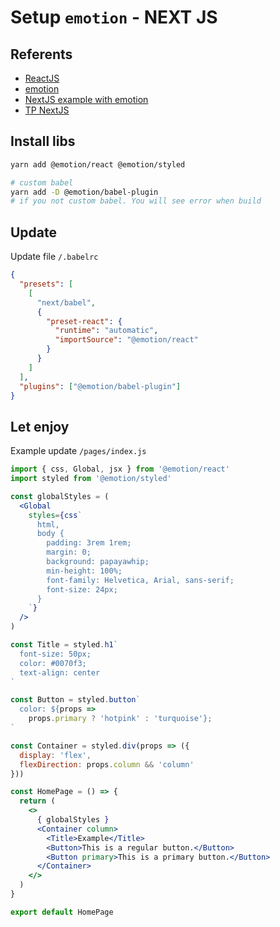 # Setup `emotion` - NEXT JS

## Referents

- [ReactJS](https://reactjs.org/)
- [emotion](https://github.com/emotion-js/emotion/)
- [NextJS example with emotion](https://github.com/vercel/next.js/tree/canary/examples/with-emotion)
- [TP NextJS](https://tampm.com/blog/next-js/)

## Install libs

```bash
yarn add @emotion/react @emotion/styled

# custom babel
yarn add -D @emotion/babel-plugin
# if you not custom babel. You will see error when build
```

## Update

Update file `/.babelrc`

```json
{
  "presets": [
    [
      "next/babel",
      {
        "preset-react": {
          "runtime": "automatic",
          "importSource": "@emotion/react"
        }
      }
    ]
  ],
  "plugins": ["@emotion/babel-plugin"]
}
```

## Let enjoy

Example update `/pages/index.js`

```jsx
import { css, Global, jsx } from '@emotion/react'
import styled from '@emotion/styled'

const globalStyles = (
  <Global
    styles={css`
      html,
      body {
        padding: 3rem 1rem;
        margin: 0;
        background: papayawhip;
        min-height: 100%;
        font-family: Helvetica, Arial, sans-serif;
        font-size: 24px;
      }
    `}
  />
)

const Title = styled.h1`
  font-size: 50px;
  color: #0070f3;
  text-align: center
`

const Button = styled.button`
  color: ${props =>
    props.primary ? 'hotpink' : 'turquoise'};
`

const Container = styled.div(props => ({
  display: 'flex',
  flexDirection: props.column && 'column'
}))

const HomePage = () => {
  return (
    <>
      { globalStyles }
      <Container column>
        <Title>Example</Title>
        <Button>This is a regular button.</Button>
        <Button primary>This is a primary button.</Button>
      </Container>
    </>
  )
}

export default HomePage
```
